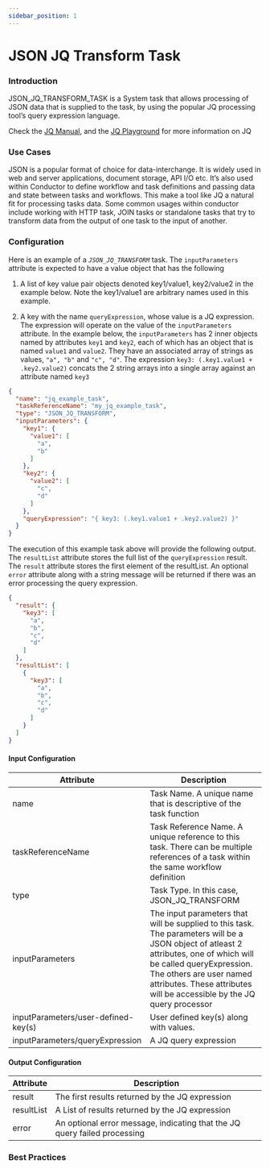 ```yaml
---
sidebar_position: 1
---
```


# JSON JQ Transform Task

### Introduction

JSON_JQ_TRANSFORM_TASK is a System task that allows processing of JSON data that is supplied to the task, by using the
popular JQ processing tool’s query expression language.

Check the [JQ Manual](https://stedolan.github.io/jq/manual/v1.5/), and the
[JQ Playground](https://jqplay.org/) for more information on JQ

### Use Cases

JSON is a popular format of choice for data-interchange. It is widely used in web and server applications, document
storage, API I/O etc. It’s also used within Conductor to define workflow and task definitions and passing data and state
between tasks and workflows. This make a tool like JQ a natural fit for processing tasks data. Some common usages within
conductor include working with HTTP task, JOIN tasks or standalone tasks that try to transform data from the output of
one task to the input of another.

### Configuration

Here is an example of a _`JSON_JQ_TRANSFORM`_ task. The `inputParameters` attribute is expected to have a value object
that has the following

1. A list of key value pair objects denoted key1/value1, key2/value2 in the example below. Note the key1/value1 are
   arbitrary names used in this example.

2. A key with the name `queryExpression`, whose value is a JQ expression. The expression will operate on the value of
   the `inputParameters` attribute. In the example below, the `inputParameters` has 2 inner objects named by attributes
   `key1` and `key2`, each of which has an object that is named `value1` and `value2`. They have an associated array of
   strings as values, `"a", "b"` and `"c", "d"`. The expression `key3: (.key1.value1 + .key2.value2)` concats the 2
   string arrays into a single array against an attribute named `key3`

```json
{
  "name": "jq_example_task",
  "taskReferenceName": "my_jq_example_task",
  "type": "JSON_JQ_TRANSFORM",
  "inputParameters": {
    "key1": {
      "value1": [
        "a",
        "b"
      ]
    },
    "key2": {
      "value2": [
        "c",
        "d"
      ]
    },
    "queryExpression": "{ key3: (.key1.value1 + .key2.value2) }"
  }
}
```

The execution of this example task above will provide the following output. The `resultList` attribute stores the full
list of the
`queryExpression` result. The `result` attribute stores the first element of the resultList. An optional `error`
attribute along with a string message will be returned if there was an error processing the query expression.

```json
{
  "result": {
    "key3": [
      "a",
      "b",
      "c",
      "d"
    ]
  },
  "resultList": [
    {
      "key3": [
        "a",
        "b",
        "c",
        "d"
      ]
    }
  ]
}
```

#### Input Configuration

| Attribute      | Description |
| ----------- | ----------- |
| name      | Task Name. A unique name that is descriptive of the task function      |
| taskReferenceName   | Task Reference Name. A unique reference to this task. There can be multiple references of a task within the same workflow definition        |
| type   | Task Type. In this case, JSON_JQ_TRANSFORM        |
| inputParameters   | The input parameters that will be supplied to this task. The parameters will be a JSON object of atleast 2 attributes, one of which will be called queryExpression. The others are user named attributes. These attributes will be accessible by the JQ query processor        |
| inputParameters/user-defined-key(s)   | User defined key(s) along with values.          |
| inputParameters/queryExpression   | A JQ query expression        |

#### Output Configuration

| Attribute      | Description |
| ----------- | ----------- |
| result   | The first results returned by the JQ expression     |
| resultList   | A List of results returned by the JQ expression        |
| error | An optional error message, indicating that the JQ query failed processing |

### Best Practices